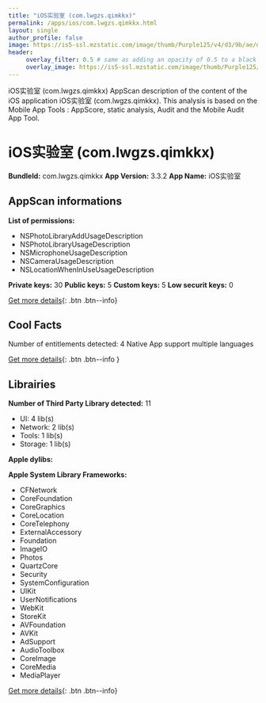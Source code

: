 ```yaml
---
title: "iOS实验室 (com.lwgzs.qimkkx)"
permalink: /apps/ios/com.lwgzs.qimkkx.html
layout: single
author_profile: false
image: https://is5-ssl.mzstatic.com/image/thumb/Purple125/v4/d3/9b/ae/d39bae82-cd63-300f-2fe4-040008ef08f4/AppIcon-0-0-1x_U007emarketing-0-0-0-7-0-0-sRGB-0-0-0-GLES2_U002c0-512MB-85-220-0-0.png/512x512bb.jpg
header: 
     overlay_filter: 0.5 # same as adding an opacity of 0.5 to a black background
     overlay_image: https://is5-ssl.mzstatic.com/image/thumb/Purple125/v4/d3/9b/ae/d39bae82-cd63-300f-2fe4-040008ef08f4/AppIcon-0-0-1x_U007emarketing-0-0-0-7-0-0-sRGB-0-0-0-GLES2_U002c0-512MB-85-220-0-0.png/512x512bb.jpg
---
```

iOS实验室 (com.lwgzs.qimkkx) AppScan description of the content of the iOS application iOS实验室 (com.lwgzs.qimkkx). This analysis is based on the Mobile App Tools : AppScore, static analysis, Audit and the Mobile Audit App Tool.

# iOS实验室 (com.lwgzs.qimkkx)

**BundleId:** com.lwgzs.qimkkx
**App Version:** 3.3.2
**App Name:** iOS实验室


## AppScan informations 

**List of permissions:** 
- NSPhotoLibraryAddUsageDescription
- NSPhotoLibraryUsageDescription
- NSMicrophoneUsageDescription
- NSCameraUsageDescription
- NSLocationWhenInUseUsageDescription
  
  
**Private keys:** 30
**Public keys:** 5
**Custom keys:** 5
**Low securit keys:** 0
  
[Get more details](/pricing.html){: .btn .btn--info}

## Cool Facts

Number of entitlements detected: 4
Native App
support multiple languages
  
[Get more details](/pricing.html){: .btn .btn--info }

## Librairies 
**Number of Third Party Library detected:** 11
- UI: 4 lib(s)
- Network: 2 lib(s)
- Tools: 1 lib(s)
- Storage: 1 lib(s)


**Apple dylibs:**


**Apple System Library Frameworks:**
- CFNetwork
- CoreFoundation
- CoreGraphics
- CoreLocation
- CoreTelephony
- ExternalAccessory
- Foundation
- ImageIO
- Photos
- QuartzCore
- Security
- SystemConfiguration
- UIKit
- UserNotifications
- WebKit
- StoreKit
- AVFoundation
- AVKit
- AdSupport
- AudioToolbox
- CoreImage
- CoreMedia
- MediaPlayer


  
[Get more details](/pricing.html){: .btn .btn--info}

